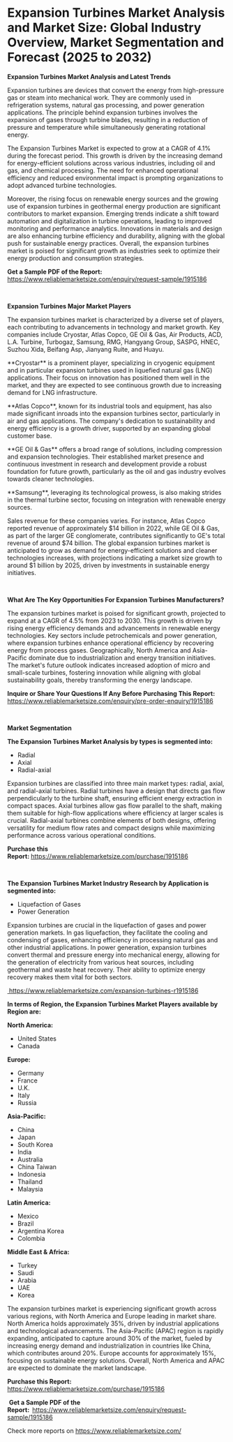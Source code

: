 <p><h1>Expansion Turbines Market Analysis and Market Size: Global Industry Overview, Market Segmentation and Forecast (2025 to 2032)</h1></p><p><strong>Expansion Turbines Market Analysis and Latest Trends</strong></p>
<p><p>Expansion turbines are devices that convert the energy from high-pressure gas or steam into mechanical work. They are commonly used in refrigeration systems, natural gas processing, and power generation applications. The principle behind expansion turbines involves the expansion of gases through turbine blades, resulting in a reduction of pressure and temperature while simultaneously generating rotational energy.</p><p>The Expansion Turbines Market is expected to grow at a CAGR of 4.1% during the forecast period. This growth is driven by the increasing demand for energy-efficient solutions across various industries, including oil and gas, and chemical processing. The need for enhanced operational efficiency and reduced environmental impact is prompting organizations to adopt advanced turbine technologies. </p><p>Moreover, the rising focus on renewable energy sources and the growing use of expansion turbines in geothermal energy production are significant contributors to market expansion. Emerging trends indicate a shift toward automation and digitalization in turbine operations, leading to improved monitoring and performance analytics. Innovations in materials and design are also enhancing turbine efficiency and durability, aligning with the global push for sustainable energy practices. Overall, the expansion turbines market is poised for significant growth as industries seek to optimize their energy production and consumption strategies.</p></p>
<p><strong>Get a Sample PDF of the Report:&nbsp;</strong> <a href="https://www.reliablemarketsize.com/enquiry/request-sample/1915186?utm_campaign=2461&utm_medium=2&utm_source=Github&utm_content=ia&utm_term=10042025&utm_id=expansion-turbines">https://www.reliablemarketsize.com/enquiry/request-sample/1915186</a></p>
<p>&nbsp;</p>
<p><strong>Expansion Turbines Major Market Players</strong></p>
<p><p>The expansion turbines market is characterized by a diverse set of players, each contributing to advancements in technology and market growth. Key companies include Cryostar, Atlas Copco, GE Oil & Gas, Air Products, ACD, L.A. Turbine, Turbogaz, Samsung, RMG, Hangyang Group, SASPG, HNEC, Suzhou Xida, Beifang Asp, Jianyang Ruite, and Huayu.</p><p>**Cryostar** is a prominent player, specializing in cryogenic equipment and in particular expansion turbines used in liquefied natural gas (LNG) applications. Their focus on innovation has positioned them well in the market, and they are expected to see continuous growth due to increasing demand for LNG infrastructure.</p><p>**Atlas Copco**, known for its industrial tools and equipment, has also made significant inroads into the expansion turbines sector, particularly in air and gas applications. The company's dedication to sustainability and energy efficiency is a growth driver, supported by an expanding global customer base.</p><p>**GE Oil & Gas** offers a broad range of solutions, including compression and expansion technologies. Their established market presence and continuous investment in research and development provide a robust foundation for future growth, particularly as the oil and gas industry evolves towards cleaner technologies.</p><p>**Samsung**, leveraging its technological prowess, is also making strides in the thermal turbine sector, focusing on integration with renewable energy sources.</p><p>Sales revenue for these companies varies. For instance, Atlas Copco reported revenue of approximately $14 billion in 2022, while GE Oil & Gas, as part of the larger GE conglomerate, contributes significantly to GE's total revenue of around $74 billion. The global expansion turbines market is anticipated to grow as demand for energy-efficient solutions and cleaner technologies increases, with projections indicating a market size growth to around $1 billion by 2025, driven by investments in sustainable energy initiatives.</p></p>
<p>&nbsp;</p>
<p><strong>What Are The Key Opportunities For Expansion Turbines Manufacturers?</strong></p>
<p><p>The expansion turbines market is poised for significant growth, projected to expand at a CAGR of 4.5% from 2023 to 2030. This growth is driven by rising energy efficiency demands and advancements in renewable energy technologies. Key sectors include petrochemicals and power generation, where expansion turbines enhance operational efficiency by recovering energy from process gases. Geographically, North America and Asia-Pacific dominate due to industrialization and energy transition initiatives. The market's future outlook indicates increased adoption of micro and small-scale turbines, fostering innovation while aligning with global sustainability goals, thereby transforming the energy landscape.</p></p>
<p><strong>Inquire or Share Your Questions If Any Before Purchasing This Report:</strong> <a href="https://www.reliablemarketsize.com/enquiry/pre-order-enquiry/1915186?utm_campaign=2461&utm_medium=2&utm_source=Github&utm_content=ia&utm_term=10042025&utm_id=expansion-turbines">https://www.reliablemarketsize.com/enquiry/pre-order-enquiry/1915186</a></p>
<p>&nbsp;</p>
<p><strong>Market Segmentation</strong></p>
<p><strong>The Expansion Turbines Market Analysis by types is segmented into:</strong></p>
<p><ul><li>Radial</li><li>Axial</li><li>Radial-axial</li></ul></p>
<p><p>Expansion turbines are classified into three main market types: radial, axial, and radial-axial turbines. Radial turbines have a design that directs gas flow perpendicularly to the turbine shaft, ensuring efficient energy extraction in compact spaces. Axial turbines allow gas flow parallel to the shaft, making them suitable for high-flow applications where efficiency at larger scales is crucial. Radial-axial turbines combine elements of both designs, offering versatility for medium flow rates and compact designs while maximizing performance across various operational conditions.</p></p>
<p><strong>Purchase this Report:&nbsp;</strong><a href="https://www.reliablemarketsize.com/purchase/1915186?utm_campaign=2461&utm_medium=2&utm_source=Github&utm_content=ia&utm_term=10042025&utm_id=expansion-turbines">https://www.reliablemarketsize.com/purchase/1915186</a></p>
<p>&nbsp;</p>
<p><strong>The Expansion Turbines Market Industry Research by Application is segmented into:</strong></p>
<p><ul><li>Liquefaction of Gases</li><li>Power Generation</li></ul></p>
<p><p>Expansion turbines are crucial in the liquefaction of gases and power generation markets. In gas liquefaction, they facilitate the cooling and condensing of gases, enhancing efficiency in processing natural gas and other industrial applications. In power generation, expansion turbines convert thermal and pressure energy into mechanical energy, allowing for the generation of electricity from various heat sources, including geothermal and waste heat recovery. Their ability to optimize energy recovery makes them vital for both sectors.</p></p>
<p><a href="https://www.reliablemarketsize.com/expansion-turbines-r1915186?utm_campaign=2461&utm_medium=2&utm_source=Github&utm_content=ia&utm_term=10042025&utm_id=expansion-turbines">&nbsp;https://www.reliablemarketsize.com/expansion-turbines-r1915186</a></p>
<p><strong>In terms of Region, the Expansion Turbines Market Players available by Region are:</strong></p>
<p>
    <p> <strong> North America: </strong>
        <ul>
            <li>United States</li>
            <li>Canada</li>
        </ul>
        </p> 
    <p> <strong> Europe: </strong>
        <ul>
            <li>Germany</li>
            <li>France</li>
            <li>U.K.</li>
            <li>Italy</li>
            <li>Russia</li>
        </ul>
        </p> 
    <p> <strong> Asia-Pacific: </strong>
        <ul>
            <li>China</li>
            <li>Japan</li>
            <li>South Korea</li>
            <li>India</li>
            <li>Australia</li>
            <li>China Taiwan</li>
            <li>Indonesia</li>
            <li>Thailand</li>
            <li>Malaysia</li>
        </ul>
        </p> 
    <p> <strong> Latin America: </strong>
        <ul>
            <li>Mexico</li>
            <li>Brazil</li>
            <li>Argentina Korea</li>
            <li>Colombia</li>
        </ul>
        </p> 
    <p> <strong> Middle East & Africa: </strong>
        <ul>
            <li>Turkey</li>
            <li>Saudi</li>
            <li>Arabia</li>
            <li>UAE</li>
            <li>Korea</li>
        </ul>
    </p>
    </p>
<p><p>The expansion turbines market is experiencing significant growth across various regions, with North America and Europe leading in market share. North America holds approximately 35%, driven by industrial applications and technological advancements. The Asia-Pacific (APAC) region is rapidly expanding, anticipated to capture around 30% of the market, fueled by increasing energy demand and industrialization in countries like China, which contributes around 20%. Europe accounts for approximately 15%, focusing on sustainable energy solutions. Overall, North America and APAC are expected to dominate the market landscape.</p></p>
<p><strong>Purchase this Report: </strong><a href="https://www.reliablemarketsize.com/purchase/1915186?utm_campaign=2461&utm_medium=2&utm_source=Github&utm_content=ia&utm_term=10042025&utm_id=expansion-turbines">https://www.reliablemarketsize.com/purchase/1915186</a></p>
<p>&nbsp;<strong>Get a Sample PDF of the Report:&nbsp;&nbsp;</strong><a href="https://www.reliablemarketsize.com/enquiry/request-sample/1915186?utm_campaign=2461&utm_medium=2&utm_source=Github&utm_content=ia&utm_term=10042025&utm_id=expansion-turbines">https://www.reliablemarketsize.com/enquiry/request-sample/1915186</a></p>
<p><strong></strong></p>
<p>Check more reports on <a href="https://www.reliablemarketsize.com/?utm_campaign=2461&utm_medium=2&utm_source=Github&utm_content=ia&utm_term=10042025&utm_id=expansion-turbines">https://www.reliablemarketsize.com/</a></p>
